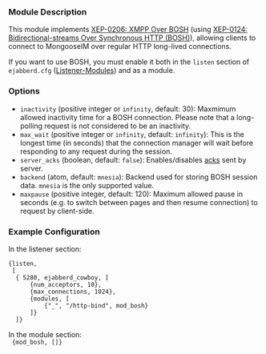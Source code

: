 ### Module Description
This module implements [XEP-0206: XMPP Over BOSH](http://xmpp.org/extensions/xep-0206.html) (using [XEP-0124: Bidirectional-streams Over Synchronous HTTP (BOSH)](http://xmpp.org/extensions/xep-0124.html)), allowing clients to connect to MongooseIM over regular HTTP long-lived connections.

If you want to use BOSH, you must enable it both in the `listen` section of `ejabberd.cfg` ([Listener-Modules](../advanced-configuration/Listener-modules.md)) and as a module.

### Options

* `inactivity` (positive integer or `infinity`, default: 30): Maxmimum allowed inactivity time for a BOSH connection. Please note that a long-polling request is not considered to be an inactivity.
* `max_wait` (positive integer or `infinity`, default: `infinity`): This is the longest time (in seconds) that the connection manager will wait before responding to any request during the session.
* `server_acks` (boolean, default: `false`): Enables/disables [acks](http://xmpp.org/extensions/xep-0124.html#ack-request) sent by server.
* `backend` (atom, default: `mnesia`): Backend used for storing BOSH session data. `mnesia` is the only supported value.
* `maxpause` (positive integer, default: 120): Maximum allowed pause in seconds (e.g. to switch between pages and then resume connection) to request by client-side.

### Example Configuration

In the listener section:
```
{listen,
 [
  { 5280, ejabberd_cowboy, [
      {num_acceptors, 10},
      {max_connections, 1024},
      {modules, [
          {"_", "/http-bind", mod_bosh}
      ]}
  ]}
```

In the module section:  
```  {mod_bosh, []} ```
